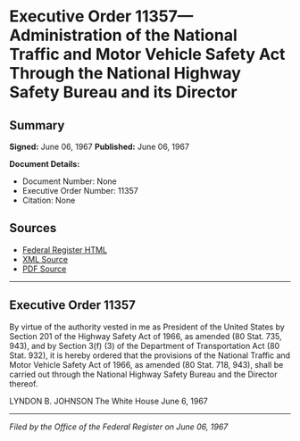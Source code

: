 # Executive Order 11357—Administration of the National Traffic and Motor Vehicle Safety Act Through the National Highway Safety Bureau and its Director

## Summary

**Signed:** June 06, 1967
**Published:** June 06, 1967

**Document Details:**
- Document Number: None
- Executive Order Number: 11357
- Citation: None

## Sources
- [Federal Register HTML](https://www.presidency.ucsb.edu/documents/executive-order-11357-administration-the-national-traffic-and-motor-vehicle-safety-act)
- [XML Source](None)
- [PDF Source](None)

---

## Executive Order 11357

By virtue of the authority vested in me as President of the United States by Section 201 of the Highway Safety Act of 1966, as amended (80 Stat. 735, 943), and by Section 3(f) (3) of the Department of Transportation Act (80 Stat. 932), it is hereby ordered that the provisions of the National Traffic and Motor Vehicle Safety Act of 1966, as amended (80 Stat. 718, 943), shall be carried out through the National Highway Safety Bureau and the Director thereof.

LYNDON B. JOHNSON
The White House
June 6, 1967

---

*Filed by the Office of the Federal Register on June 06, 1967*
